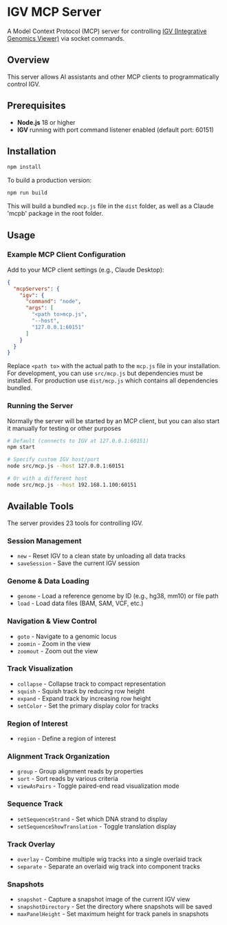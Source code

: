 # IGV MCP Server

A Model Context Protocol (MCP) server for controlling [IGV (Integrative Genomics Viewer)](https://software.broadinstitute.org/software/igv/) via socket commands.

## Overview

This server allows AI assistants and other MCP clients to programmatically control IGV.

## Prerequisites

- **Node.js** 18 or higher
- **IGV** running with port command listener enabled (default port: 60151)

## Installation

```bash
npm install
```

To build a production version:

```bash
npm run build
```
This will build a bundled `mcp.js` file in the `dist` folder, as well as a Claude 'mcpb' package in the root folder.

## Usage

### Example MCP Client Configuration

Add to your MCP client settings (e.g., Claude Desktop):

```json
{
  "mcpServers": {
    "igv": {
      "command": "node",
      "args": [
        "<path to>mcp.js",
        "--host",
        "127.0.0.1:60151"
      ]
    }
  }
}
```
Replace `<path to>` with the actual path to the `mcp.js` file in your installation.  For development, you can use `src/mcp.js`
but dependencies must be installed.   For production use `dist/mcp.js` which contains all dependencies bundled.

### Running the Server

Normally the server will be started by an MCP client, but you can also start it manually for testing or other purposes

```bash
# Default (connects to IGV at 127.0.0.1:60151)
npm start

# Specify custom IGV host/port
node src/mcp.js --host 127.0.0.1:60151

# Or with a different host
node src/mcp.js --host 192.168.1.100:60151
```

## Available Tools

The server provides 23 tools for controlling IGV.

### Session Management
- `new` - Reset IGV to a clean state by unloading all data tracks
- `saveSession` - Save the current IGV session

### Genome & Data Loading
- `genome` - Load a reference genome by ID (e.g., hg38, mm10) or file path
- `load` - Load data files (BAM, SAM, VCF, etc.)

### Navigation & View Control
- `goto` - Navigate to a genomic locus
- `zoomin` - Zoom in the view
- `zoomout` - Zoom out the view

### Track Visualization
- `collapse` - Collapse track to compact representation
- `squish` - Squish track by reducing row height
- `expand` - Expand track by increasing row height
- `setColor` - Set the primary display color for tracks

### Region of Interest
- `region` - Define a region of interest

### Alignment Track Organization
- `group` - Group alignment reads by properties
- `sort` - Sort reads by various criteria
- `viewAsPairs` - Toggle paired-end read visualization mode

### Sequence Track
- `setSequenceStrand` - Set which DNA strand to display
- `setSequenceShowTranslation` - Toggle translation display

### Track Overlay
- `overlay` - Combine multiple wig tracks into a single overlaid track
- `separate` - Separate an overlaid wig track into component tracks

### Snapshots
- `snapshot` - Capture a snapshot image of the current IGV view
- `snapshotDirectory` - Set the directory where snapshots will be saved
- `maxPanelHeight` - Set maximum height for track panels in snapshots



